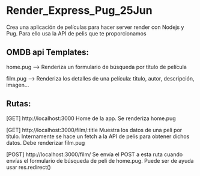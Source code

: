 # Render_Express_Pug_25Jun

Crea una aplicación de películas para hacer server render con Nodejs y Pug. Para ello usa la API de pelis que te proporcionamos


## OMDB api Templates:

home.pug --> Renderiza un formulario de búsqueda por título de película

film.pug --> Renderiza los detalles de una película: título, autor, descripción, imagen...


## Rutas:

[GET] http://localhost:3000 Home de la app. Se renderiza home.pug

[GET] http://localhost:3000/film/:title Muestra los datos de una peli por título. Internamente se hace un fetch a la API de pelis para obtener dichos datos. Debe renderizar film.pug

[POST] http://localhost:3000/film/ Se envía el POST a esta ruta cuando envías el formulario de búsqueda de peli de home.pug. Puede ser de ayuda usar res.redirect()
